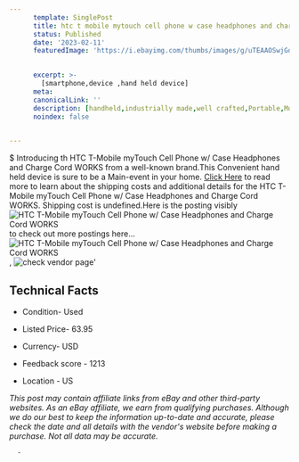```yaml
---
      template: SinglePost
      title: htc t mobile mytouch cell phone w case headphones and charge cord works
      status: Published
      date: '2023-02-11'
      featuredImage: 'https://i.ebayimg.com/thumbs/images/g/uTEAAOSwjGdjjWHC/s-l225.jpg'
       

      excerpt: >-
        [smartphone,device ,hand held device]
      meta:
      canonicalLink: ''
      description: [handheld,industrially made,well crafted,Portable,Mobile,Compact,Convenient,Lightweight,Maneuverable,Man-portable,Miniature,Carriable,Hand-held,Light,Holdable,Transportable,Mobile device,Pocket-sized,On-the-go,Wireless,Cordless,Compact size,Convenient size, smartphone,device ,hand held device]
      noindex: false
      

---
```

$
      Introducing th HTC T-Mobile myTouch Cell Phone w/ Case Headphones and Charge Cord WORKS from a well-known brand.This Convenient hand held device is sure to be a Main-event in your home. [Click Here](https://www.ebay.com/itm/325450582211?hash=item4bc65dc8c3%3Ag%3AuTEAAOSwjGdjjWHC&mkevt=1&mkcid=1&mkrid=711-53200-19255-0&campid=%253CePNCampaignId%253E&customid=%253CreferenceId%253E&toolid=10049) to read more to learn about the shipping costs and additional details for the HTC T-Mobile myTouch Cell Phone w/ Case Headphones and Charge Cord WORKS. Shipping cost is undefined.Here is the posting visibly ![HTC T-Mobile myTouch Cell Phone w/ Case Headphones and Charge Cord WORKS](https://i.ebayimg.com/thumbs/images/g/uTEAAOSwjGdjjWHC/s-l225.jpg) to check out more postings here... ![HTC T-Mobile myTouch Cell Phone w/ Case Headphones and Charge Cord WORKS](https://i.ebayimg.com/images/g/uTEAAOSwjGdjjWHC/s-l1600.jpg), ![check vendor page](https://origin-galleryplus.ebayimg.com/ws/web/325450582211_2_0_1/225x225.jpg,https://origin-galleryplus.ebayimg.com/ws/web/325450582211_3_0_1/225x225.jpg,https://origin-galleryplus.ebayimg.com/ws/web/325450582211_4_0_1/225x225.jpg,https://origin-galleryplus.ebayimg.com/ws/web/325450582211_5_0_1/225x225.jpg,https://origin-galleryplus.ebayimg.com/ws/web/325450582211_6_0_1/225x225.jpg,https://origin-galleryplus.ebayimg.com/ws/web/325450582211_7_0_1/225x225.jpg)'

      

 ## Technical Facts 



     
      

 - Condition- Used 


      

 - Listed Price- 63.95 


      

 - Currency- USD 


      

 - Feedback score - 1213 


      

 - Location - US 


      
      

 *_This post may contain affiliate links from eBay and other third-party websites. As an eBay affiliate, we earn from qualifying purchases. Although we do our best to keep the information up-to-date and accurate, please check the date and all details with the vendor's website before making a purchase. Not all data may be accurate._*




      -
